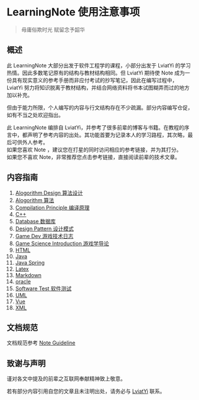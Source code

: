 # LearningNote 使用注意事项

> 毋庸俗欺时光 赋留念予韶华

## 概述

此 LearningNote 大部分出发于软件工程学的课程，小部分出发于 LviatYi 的学习热情。因此多数笔记原有的结构与教材结构相同。但 LviatYi 期待使 Note 成为一份具有现实意义的参考手册而非应付考试的抄写笔记，因此在编写过程中， LviatYi 努力将知识脱离于教材结构，并结合网络资料将书本试图糊弄而过的地方加以补充。

但由于能力所限，个人编写的内容与行文结构存在不少疏漏。部分内容编写仓促，如有不当之处欢迎指出。

此 LearningNote 编排自 LviatYi，并参考了很多前辈的博客与书籍。在教程的序言中，都声明了参考内容的出处。其功能首要为记录本人的学习路程，其次略，最后可供外人参考。  
如果您喜欢 Note ，建议您在打星的同时访问相应的参考链接，并为其打分。  
如果您不喜欢 Note，非常推荐您点击参考链接，直接阅读前辈的技术文章。

## 内容指南

1. [Alogorithm Design 算法设计][algorithmdesign]
1. [Alogorithm 算法][algorithm]
1. [Compilation Principle 编译原理][compilationprinciplenote]
1. [C++][cpp]
1. [Database 数据库][database]
1. [Design Pattern 设计模式][designpattern]
1. [Game Dev 游戏技术日志][gamedev]
1. [Game Science Introduction 游戏学导论][gamescienceintroduction]
1. [HTML][html]
1. [Java][java]
1. [Java Spring][javaspring]
1. [Latex][latex]
1. [Markdown][markdown]
1. [oracle][oracle]
1. [Software Test 软件测试][softwaretest]
1. [UML][uml]
1. [Vue][vue]
1. [XML][xml]

## 文档规范

文档规范参考 [Note Guideline][noteguideline]

## 致谢与声明

谨对各文中提及的前辈之互联网奉献精神致上敬意。

若有部分内容引用自您的文章且未注明出处，请务必与 <a href="mailto:lviatyi@qq.com">LviatYi</a> 联系。

[algorithmdesign]: ./Algorithm-designNote/algorithm-design-note.md
[algorithm]: ./AlgorithmNote/algorithm-note.md
[compilationprinciplenote]: ./CompilationPrincipleNote/compilation-principle-note.md
[cpp]: ./CppNote/Cpp-note/cpp-note.md
[database]: ./DatabaseNote/Database-note.md
[designpattern]: ./DesignPatternNote/Design-Pattern-Note.md
[gamedev]: ./GameDevNote/Game-Development-Note.md
[gamescienceintroduction]: ./GameScienceIntroductionNote/Game-Science-Introduction-Note.md
[html]: ./HTMLNote/HTML-note.md
[java]: ./JavaNote/java-note.md
[javaspring]: ./JavaSpringNote/JavaSpring-note.md
[latex]: ./LatexNote/Latex-note.md
[markdown]: ./MarkdownNote/index.md
[oracle]: ./OracleNote/OracleNote.md
[softwaretest]: ./SoftwareTestNote/SoftwareTest-note.md
[uml]: ./UMLNote/UML-note.md
[vue]: ./VueNote/Vue-Note.md
[xml]: ./XMLNote/XML-note.md
[noteguideline]: ./NoteGuide/note-guideline.md
